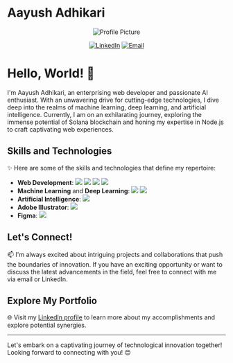 # Aayush Adhikari

<p align="center">
  <img src="/path/to/profile_picture.png" alt="Profile Picture">
</p>

<div align="center">

[![LinkedIn](https://img.shields.io/badge/LinkedIn-Aayush%20Adhikari-blue?style=flat-square&logo=linkedin)](https://www.linkedin.com/in/aayush-adhikari-040143209/)
[![Email](https://img.shields.io/badge/Email-adhikariaayush37%40gmail.com-red?style=flat-square&logo=gmail)](mailto:adhikariaayush37@gmail.com)

</div>

# Hello, World! 👋

I'm Aayush Adhikari, an enterprising web developer and passionate AI enthusiast. With an unwavering drive for cutting-edge technologies, I dive deep into the realms of machine learning, deep learning, and artificial intelligence. Currently, I am on an exhilarating journey, exploring the immense potential of Solana blockchain and honing my expertise in Node.js to craft captivating web experiences.

## Skills and Technologies

✨ Here are some of the skills and technologies that define my repertoire:

- **Web Development**: <img src="https://img.icons8.com/color/24/000000/html-5--v1.png"/> <img src="https://img.icons8.com/color/24/000000/css3.png"/> <img src="https://img.icons8.com/color/24/000000/javascript--v1.png"/> <img src="https://img.icons8.com/color/24/000000/nodejs.png"/>
- **Machine Learning** and **Deep Learning**: <img src="https://img.icons8.com/color/24/000000/machine-learning.png"/> <img src="https://img.icons8.com/color/24/000000/deep-learning.png"/>
- **Artificial Intelligence**: <img src="https://img.icons8.com/color/24/000000/artificial-intelligence.png"/>
- **Adobe Illustrator**: <img src="https://img.icons8.com/color/24/000000/adobe-illustrator.png"/>
- **Figma**: <img src="https://img.icons8.com/color/24/000000/figma--v1.png"/>

## Let's Connect!

📫 I'm always excited about intriguing projects and collaborations that push the boundaries of innovation. If you have an exciting opportunity or want to discuss the latest advancements in the field, feel free to connect with me via email or LinkedIn.

## Explore My Portfolio

🌐 Visit my [LinkedIn profile](https://www.linkedin.com/in/aayush-adhikari-040143209/) to learn more about my accomplishments and explore potential synergies.

---

Let's embark on a captivating journey of technological innovation together! Looking forward to connecting with you! 😊